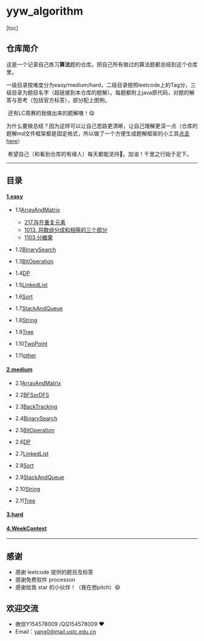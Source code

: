 # yyw_algorithm
[toc]

## 仓库简介

​	这是一个记录自己练习**算法**题的仓库。把自己所有做过的算法题都总结到这个仓库里。

​	一级目录按难度分为easy/medium/hard，二级目录按照leetcode上的Tag分，三级目录为题目名字（超链接到本仓库的题解）。每题都附上java原代码，对题的解答与思考（包括官方标答），部分配上图例。

​	还有LC周赛的我做出来的题解嗷！😋

​	为什么要做总结？因为这样可以让自己思路更清晰，让自己理解更深一点（仓库的题解md文件框架都是固定格式，所以做了一个方便生成题解框架的小工具[点击here](https://github.com/ustcyyw/markdown_tool)）

​	希望自己（和看到仓库的有缘人）每天都能坚持:muscle:。加油！千里之行始于足下。

---



## 目录

#### 	[1.easy](https://github.com/ustcyyw/yyw_algorithm/tree/master/easy)
* 1.1[ArrayAndMatrix](https://github.com/ustcyyw/yyw_algorithm/tree/master/easy/ArrayAndMatrix)
    * [217.存在重复元素](https://github.com/ustcyyw/yyw_algorithm/blob/master/easy/ArrayAndMatrix/containsDuplicate.md)
    * [1013. 将数组分成和相等的三个部分](https://github.com/ustcyyw/yyw_algorithm/blob/master/easy/ArrayAndMatrix/canThreePartsEqualSum.md)
    *  [1103.分糖果](https://github.com/ustcyyw/yyw_algorithm/blob/master/easy/ArrayAndMatrix/distributeCandies.md)
* 1.2[BinarySearch](https://github.com/ustcyyw/yyw_algorithm/tree/master/easy/BinarySearch)

* 1.3[BitOperation](https://github.com/ustcyyw/yyw_algorithm/tree/master/easy/BitOperation)

* 1.4[DP](https://github.com/ustcyyw/yyw_algorithm/tree/master/easy/DP)

* 1.5[LinkedList](https://github.com/ustcyyw/yyw_algorithm/tree/master/easy/LinkedList)

* 1.6[Sort](https://github.com/ustcyyw/yyw_algorithm/tree/master/easy/Sort)

* 1.7[StackAndQueue](https://github.com/ustcyyw/yyw_algorithm/tree/master/easy/StackAndQueue)

* 1.8[String](https://github.com/ustcyyw/yyw_algorithm/tree/master/easy/String)

* 1.9[Tree](https://github.com/ustcyyw/yyw_algorithm/tree/master/easy/Tree)

* 1.10[TwoPoint](https://github.com/ustcyyw/yyw_algorithm/tree/master/easy/TwoPoint)

* 1.11[other](https://github.com/ustcyyw/yyw_algorithm/tree/master/easy/other)

#### 	[2.medium](https://github.com/ustcyyw/yyw_algorithm/tree/master/medium)

* 2.1[ArrayAndMatrix](https://github.com/ustcyyw/yyw_algorithm/tree/master/medium/ArrayAndMatrix)

* 2.2[BFSorDFS](https://github.com/ustcyyw/yyw_algorithm/tree/master/medium/BFSorDFS)

* 2.3[BackTracking](https://github.com/ustcyyw/yyw_algorithm/tree/master/medium/BackTracking)

* 2.4[BinarySearch](https://github.com/ustcyyw/yyw_algorithm/tree/master/medium/BinarySearch)

* 2.5[BitOperation](https://github.com/ustcyyw/yyw_algorithm/tree/master/medium/BitOperation)

* 2.6[DP](https://github.com/ustcyyw/yyw_algorithm/tree/master/medium/DP)

* 2.7[LinkedList](https://github.com/ustcyyw/yyw_algorithm/tree/master/medium/LinkedList)

* 2.8[Sort](https://github.com/ustcyyw/yyw_algorithm/tree/master/medium/Sort)

* 2.9[StackAndQueue](https://github.com/ustcyyw/yyw_algorithm/tree/master/medium/StackAndQueue)

* 2.10[String](https://github.com/ustcyyw/yyw_algorithm/tree/master/medium/String)

* 2.11[Tree](https://github.com/ustcyyw/yyw_algorithm/tree/master/medium/Tree)

#### 	[3.hard]()

#### [4.WeekContest](https://github.com/ustcyyw/yyw_algorithm/tree/master/WeekContest)

---


## 感谢

* 感谢 leetcode 提供的题目及标答
* 感谢免费软件 processon
* 感谢给我 star 的小伙伴！（我在想pitch）:smile:

## 欢迎交流

* 微信Y154578009 /QQ154578009 ❤️​
* Email：yang0@mail.ustc.edu.cn